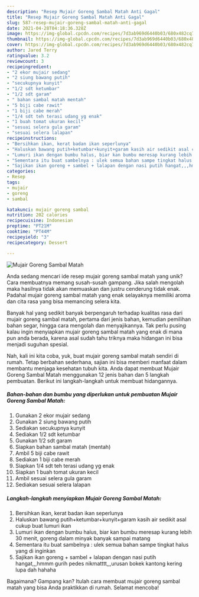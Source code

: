 ```yaml
---
description: "Resep Mujair Goreng Sambal Matah Anti Gagal"
title: "Resep Mujair Goreng Sambal Matah Anti Gagal"
slug: 587-resep-mujair-goreng-sambal-matah-anti-gagal
date: 2021-04-28T04:18:36.328Z
image: https://img-global.cpcdn.com/recipes/7d3ab969d6440b03/680x482cq70/mujair-goreng-sambal-matah-foto-resep-utama.jpg
thumbnail: https://img-global.cpcdn.com/recipes/7d3ab969d6440b03/680x482cq70/mujair-goreng-sambal-matah-foto-resep-utama.jpg
cover: https://img-global.cpcdn.com/recipes/7d3ab969d6440b03/680x482cq70/mujair-goreng-sambal-matah-foto-resep-utama.jpg
author: Jared Terry
ratingvalue: 3.2
reviewcount: 3
recipeingredient:
- "2 ekor mujair sedang"
- "2 siung bawang putih"
- "secukupnya kunyit"
- "1/2 sdt ketumbar"
- "1/2 sdt garam"
- " bahan sambal matah mentah"
- "5 biji cabe rawit"
- "1 biji cabe merah"
- "1/4 sdt teh terasi udang yg enak"
- "1 buah tomat ukuran kecil"
- "sesuai selera gula garam"
- "sesuai selera lalapan"
recipeinstructions:
- "Bersihkan ikan, kerat badan ikan seperlunya"
- "Haluskan bawang putih+ketumbar+kunyit+garam kasih air sedikit asal cukup buat lumuri ikan"
- "Lumuri ikan dengan bumbu halus, biar kan bumbu meresap kurang lebih 30 menit, goreng dalam minyak banyak sampai matang"
- "Sementara itu buat sambelnya : ulek semua bahan sampe tingkat halus yang di inginkan"
- "Sajikan ikan goreng + sambel + lalapan dengan nasi putih hangat,,,hmmm gurih pedes nikmatttt,,,urusan bokek kantong kering lupa dah hahaha"
categories:
- Resep
tags:
- mujair
- goreng
- sambal

katakunci: mujair goreng sambal 
nutrition: 202 calories
recipecuisine: Indonesian
preptime: "PT21M"
cooktime: "PT44M"
recipeyield: "3"
recipecategory: Dessert

---
```



![Mujair Goreng Sambal Matah](https://img-global.cpcdn.com/recipes/7d3ab969d6440b03/680x482cq70/mujair-goreng-sambal-matah-foto-resep-utama.jpg)

Anda sedang mencari ide resep mujair goreng sambal matah yang unik? Cara membuatnya memang susah-susah gampang. Jika salah mengolah maka hasilnya tidak akan memuaskan dan justru cenderung tidak enak. Padahal mujair goreng sambal matah yang enak selayaknya memiliki aroma dan cita rasa yang bisa memancing selera kita.

Banyak hal yang sedikit banyak berpengaruh terhadap kualitas rasa dari mujair goreng sambal matah, pertama dari jenis bahan, kemudian pemilihan bahan segar, hingga cara mengolah dan menyajikannya. Tak perlu pusing kalau ingin menyiapkan mujair goreng sambal matah yang enak di mana pun anda berada, karena asal sudah tahu triknya maka hidangan ini bisa menjadi suguhan spesial.




Nah, kali ini kita coba, yuk, buat mujair goreng sambal matah sendiri di rumah. Tetap berbahan sederhana, sajian ini bisa memberi manfaat dalam membantu menjaga kesehatan tubuh kita. Anda dapat membuat Mujair Goreng Sambal Matah menggunakan 12 jenis bahan dan 5 langkah pembuatan. Berikut ini langkah-langkah untuk membuat hidangannya.

<!--inarticleads1-->

##### Bahan-bahan dan bumbu yang diperlukan untuk pembuatan Mujair Goreng Sambal Matah:

1. Gunakan 2 ekor mujair sedang
1. Gunakan 2 siung bawang putih
1. Sediakan secukupnya kunyit
1. Sediakan 1/2 sdt ketumbar
1. Gunakan 1/2 sdt garam
1. Siapkan  bahan sambal matah (mentah)
1. Ambil 5 biji cabe rawit
1. Sediakan 1 biji cabe merah
1. Siapkan 1/4 sdt teh terasi udang yg enak
1. Siapkan 1 buah tomat ukuran kecil
1. Ambil sesuai selera gula garam
1. Sediakan sesuai selera lalapan




<!--inarticleads2-->

##### Langkah-langkah menyiapkan Mujair Goreng Sambal Matah:

1. Bersihkan ikan, kerat badan ikan seperlunya
1. Haluskan bawang putih+ketumbar+kunyit+garam kasih air sedikit asal cukup buat lumuri ikan
1. Lumuri ikan dengan bumbu halus, biar kan bumbu meresap kurang lebih 30 menit, goreng dalam minyak banyak sampai matang
1. Sementara itu buat sambelnya : ulek semua bahan sampe tingkat halus yang di inginkan
1. Sajikan ikan goreng + sambel + lalapan dengan nasi putih hangat,,,hmmm gurih pedes nikmatttt,,,urusan bokek kantong kering lupa dah hahaha




Bagaimana? Gampang kan? Itulah cara membuat mujair goreng sambal matah yang bisa Anda praktikkan di rumah. Selamat mencoba!

